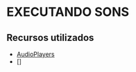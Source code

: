 # EXECUTANDO SONS



## Recursos utilizados

   * [AudioPlayers ](https://pub.dev/packages/audioplayers)
   * []

